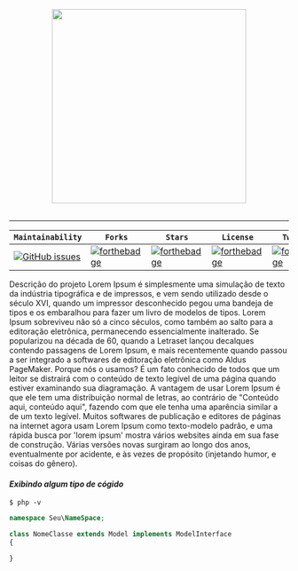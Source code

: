 <div align="center">
  <img src="https://octodex.github.com/images/jenktocat.jpg" width="350"><br><br>
</div>

-----------------

| **`Maintainability`** | **`Forks`** | **`Stars`** | **`License`** | **`Twitter`** |
|--------------|-------------|-------------|---------------|---------------|
| [![GitHub issues](https://img.shields.io/github/issues/tassianoalencar/repositorio-padrao.svg)](https://github.com/tassianoalencar/repositorio-padrao/issues) | [![forthebadge](https://forthebadge.com/images/badges/built-with-love.svg)](https://forthebadge.com) | [![forthebadge](https://forthebadge.com/images/badges/built-with-love.svg)](https://forthebadge.com) | [![forthebadge](https://forthebadge.com/images/badges/built-with-love.svg)](https://forthebadge.com) | [![forthebadge](https://forthebadge.com/images/badges/built-with-love.svg)](https://forthebadge.com) |


Descrição do projeto
Lorem Ipsum é simplesmente uma simulação de texto da indústria tipográfica e de impressos, e vem sendo utilizado desde o século XVI, quando um impressor desconhecido pegou uma bandeja de tipos e os embaralhou para fazer um livro de modelos de tipos. Lorem Ipsum sobreviveu não só a cinco séculos, como também ao salto para a editoração eletrônica, permanecendo essencialmente inalterado. Se popularizou na década de 60, quando a Letraset lançou decalques contendo passagens de Lorem Ipsum, e mais recentemente quando passou a ser integrado a softwares de editoração eletrônica como Aldus PageMaker. Porque nós o usamos? É um fato conhecido de todos que um leitor se distrairá com o conteúdo de texto legível de uma página quando estiver examinando sua diagramação. A vantagem de usar Lorem Ipsum é que ele tem uma distribuição normal de letras, ao contrário de "Conteúdo aqui, conteúdo aqui", fazendo com que ele tenha uma aparência similar a de um texto legível. Muitos softwares de publicação e editores de páginas na internet agora usam Lorem Ipsum como texto-modelo padrão, e uma rápida busca por 'lorem ipsum' mostra vários websites ainda em sua fase de construção. Várias versões novas surgiram ao longo dos anos, eventualmente por acidente, e às vezes de propósito (injetando humor, e coisas do gênero).


#### *Exibindo algum tipo de cógido*
```shell
$ php -v
```

```php
namespace Seu\NameSpace;

class NomeClasse extends Model implements ModelInterface
{

}
```

